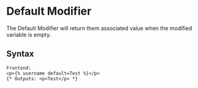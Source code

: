 Default Modifier
==================
The Default Modifier will return them associated value when the modified variable is empty.

Syntax
--------------
```
Frontend:
<p>{% username default=Test %}</p>
{* Outputs: <p>Test</p> *}
```